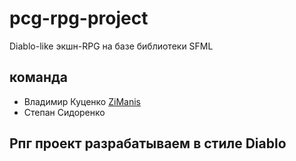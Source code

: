 # pcg-rpg-project
Diablo-like экшн-RPG на базе библиотеки SFML

## команда

- Владимир Куценко [ZiManis](https://github.com/ZiManis)
- Степан Сидоренко 

## Рпг проект разрабатываем в стиле Diablo